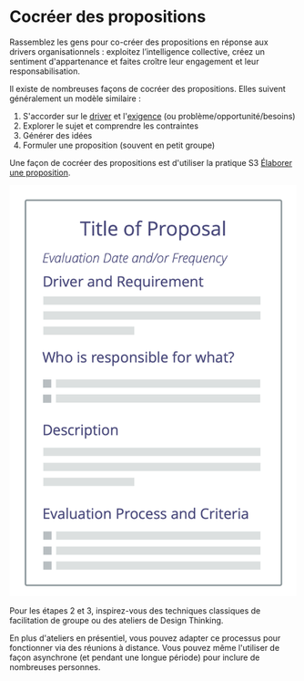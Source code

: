 # Cocréer des propositions

<summary>
Rassemblez les gens pour co-créer des propositions en réponse aux drivers organisationnels : exploitez l’intelligence collective, créez un sentiment d'appartenance et faites croître leur engagement et leur responsabilisation.
</summary>

Il existe de nombreuses façons de cocréer des propositions. Elles suivent généralement un modèle similaire :

1. S'accorder sur le [driver](glossary:organizational-driver) et l'[exigence](glossary:requirement) (ou problème/opportunité/besoins)
2. Explorer le sujet et comprendre les contraintes
3. Générer des idées
4. Formuler une proposition (souvent en petit groupe)

Une façon de cocréer des propositions est d'utiliser la pratique S3 [Élaborer une proposition](section:proposal-forming).

![Un modèle pour les propositions](img/templates/proposal-template.png)

Pour les étapes 2 et 3, inspirez-vous des techniques classiques de facilitation de groupe ou des ateliers de Design Thinking.

En plus d'ateliers en présentiel, vous pouvez adapter ce processus pour fonctionner via des réunions à distance. Vous pouvez même l'utiliser de façon asynchrone (et pendant une longue période) pour inclure de nombreuses personnes.
